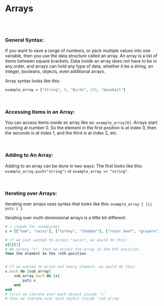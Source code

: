 # Arrays

<br>
<br>

### General Syntax:

If you want to save a range of numbers, or pack multiple values into one variable, then you use the data structure called an array.  An array is a list of items between square brackets. Data inside an array does not have to be in any order, and arrays can hold any type of data, whether it be a string, an integer, booleans, objects, even additional arrays.

Array syntax looks like this:

```ruby
example_array = ["String", 5, "Birds", 231, "baseball"]
```

<br>

### Accessing Items in an Array:

You can access items inside an array like so: `example_array[0]`. Arrays start counting at number 0. So the element in the first position is at index 0, then the seconds is at index 1, and the third is at index 2, etc.

<br>

### Adding to An Array:

Adding to an array can be done in two ways: The first looks like this: `example_array.push("string")` or `example_array << "string"`.

<br>

### Iterating over Arrays:

Iterating over arrays uses syntax that looks like this: `example_array { |i| puts i }`

Iterating over multi-dimensional arrays is a little bit different:

```ruby
# s stands for sandwiches
s = [["ham", "swiss"], ["turkey", "cheddar"], ["roast beef", "gruyere"]]

# if we just wanted to access "swiss", we would do this:
s[0][1]
# We access "s", then we access the array in the 0th position,
then the element in the 1nth position


# if we wanted to print out every element, we would do this:
s.each do |sub_array|
    sub_array.each do |x|
        puts x
    end
end
# first we iterate over each object inside ’s’
# then we iterate over each object inside ‘sub_array'
```
